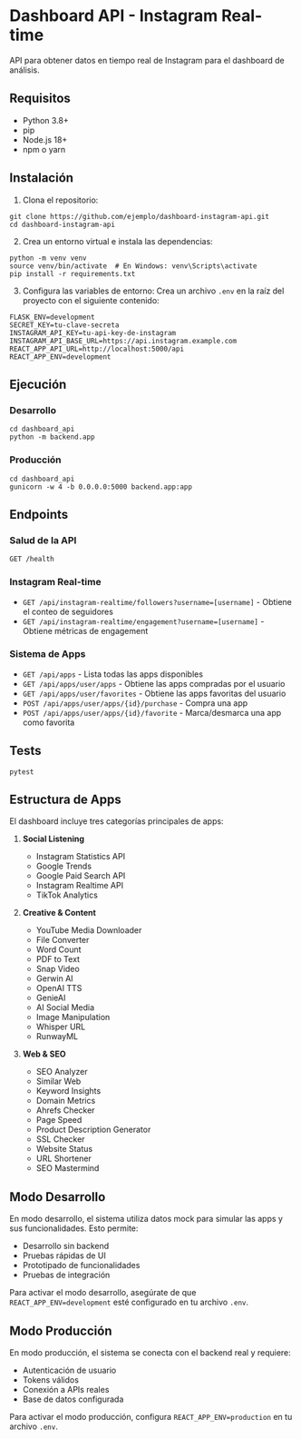 # Dashboard API - Instagram Real-time

API para obtener datos en tiempo real de Instagram para el dashboard de análisis.

## Requisitos

- Python 3.8+
- pip
- Node.js 18+
- npm o yarn

## Instalación

1. Clona el repositorio:
```
git clone https://github.com/ejemplo/dashboard-instagram-api.git
cd dashboard-instagram-api
```

2. Crea un entorno virtual e instala las dependencias:
```
python -m venv venv
source venv/bin/activate  # En Windows: venv\Scripts\activate
pip install -r requirements.txt
```

3. Configura las variables de entorno:
Crea un archivo `.env` en la raíz del proyecto con el siguiente contenido:
```
FLASK_ENV=development
SECRET_KEY=tu-clave-secreta
INSTAGRAM_API_KEY=tu-api-key-de-instagram
INSTAGRAM_API_BASE_URL=https://api.instagram.example.com
REACT_APP_API_URL=http://localhost:5000/api
REACT_APP_ENV=development
```

## Ejecución

### Desarrollo
```
cd dashboard_api
python -m backend.app
```

### Producción
```
cd dashboard_api
gunicorn -w 4 -b 0.0.0.0:5000 backend.app:app
```

## Endpoints

### Salud de la API
`GET /health`

### Instagram Real-time
- `GET /api/instagram-realtime/followers?username=[username]` - Obtiene el conteo de seguidores
- `GET /api/instagram-realtime/engagement?username=[username]` - Obtiene métricas de engagement

### Sistema de Apps
- `GET /api/apps` - Lista todas las apps disponibles
- `GET /api/apps/user/apps` - Obtiene las apps compradas por el usuario
- `GET /api/apps/user/favorites` - Obtiene las apps favoritas del usuario
- `POST /api/apps/user/apps/{id}/purchase` - Compra una app
- `POST /api/apps/user/apps/{id}/favorite` - Marca/desmarca una app como favorita

## Tests
```
pytest
```

## Estructura de Apps

El dashboard incluye tres categorías principales de apps:

1. **Social Listening**
   - Instagram Statistics API
   - Google Trends
   - Google Paid Search API
   - Instagram Realtime API
   - TikTok Analytics

2. **Creative & Content**
   - YouTube Media Downloader
   - File Converter
   - Word Count
   - PDF to Text
   - Snap Video
   - Gerwin AI
   - OpenAI TTS
   - GenieAI
   - AI Social Media
   - Image Manipulation
   - Whisper URL
   - RunwayML

3. **Web & SEO**
   - SEO Analyzer
   - Similar Web
   - Keyword Insights
   - Domain Metrics
   - Ahrefs Checker
   - Page Speed
   - Product Description Generator
   - SSL Checker
   - Website Status
   - URL Shortener
   - SEO Mastermind

## Modo Desarrollo

En modo desarrollo, el sistema utiliza datos mock para simular las apps y sus funcionalidades. Esto permite:

- Desarrollo sin backend
- Pruebas rápidas de UI
- Prototipado de funcionalidades
- Pruebas de integración

Para activar el modo desarrollo, asegúrate de que `REACT_APP_ENV=development` esté configurado en tu archivo `.env`.

## Modo Producción

En modo producción, el sistema se conecta con el backend real y requiere:

- Autenticación de usuario
- Tokens válidos
- Conexión a APIs reales
- Base de datos configurada

Para activar el modo producción, configura `REACT_APP_ENV=production` en tu archivo `.env`. 